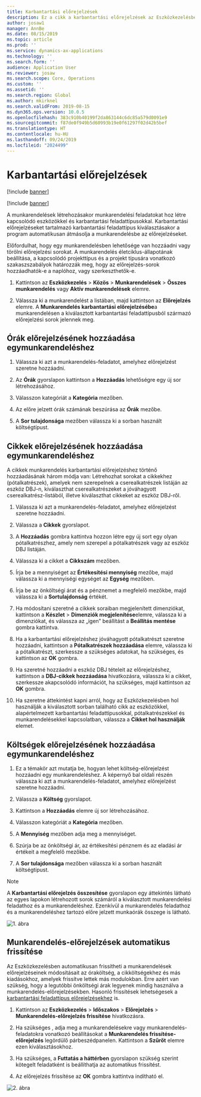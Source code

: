 ```yaml
---
title: Karbantartási előrejelzések
description: Ez a cikk a karbantartási előrejelzések az Eszközkezelésben való használatát ismerteti.
author: josaw1
manager: AnnBe
ms.date: 08/15/2019
ms.topic: article
ms.prod: ''
ms.service: dynamics-ax-applications
ms.technology: ''
ms.search.form: ''
audience: Application User
ms.reviewer: josaw
ms.search.scope: Core, Operations
ms.custom: ''
ms.assetid: ''
ms.search.region: Global
ms.author: mkirknel
ms.search.validFrom: 2019-08-15
ms.dyn365.ops.version: 10.0.5
ms.openlocfilehash: 383c910b40199f2da863144c6dc85a579d0091e9
ms.sourcegitcommit: f87de0f949b5d60993b19e0f61297f02d42b5bef
ms.translationtype: HT
ms.contentlocale: hu-HU
ms.lasthandoff: 09/24/2019
ms.locfileid: "2024499"
---
```

# <a name="maintenance-forecasts"></a>Karbantartási előrejelzések

[!include [banner](../../includes/banner.md)]

[!include [banner](../../includes/preview-banner.md)]


A munkarendelések létrehozásakor munkarendelési feladatokat hoz létre kapcsolódó eszközökkel és karbantartási feladattípusokkal. Karbantartási előrejelzéseket tartalmazó karbantartási feladattípus kiválasztásakor a program automatikusan átmásolja a munkarendelésbe az előrejelzéseket.

Előfordulhat, hogy egy munkarendelésben lehetősége van hozzáadni vagy törölni előrejelzési sorokat. A munkarendelés életciklus-állapotának beállítása, a kapcsolódó projekttípus és a projekt típusára vonatkozó szakaszszabályok határozzák meg, hogy az előrejelzés-sorok hozzáadhatók-e a naplóhoz, vagy szerkeszthetők-e. 

1. Kattintson az **Eszközkezelés** > **Közös** > **Munkarendelések** > **Összes munkarendelés** vagy **Aktív munkarendelések** elemre.

2. Válassza ki a munkarendelést a listában, majd kattintson az **Előrejelzés** elemre. A **Munkarendelés karbantartási előrejelzésébe**a munkarendelésen a kiválasztott karbantartási feladattípusból származó előrejelzési sorok jelennek meg.


## <a name="add-hours-forecast-to-a-work-order"></a>Órák előrejelzésének hozzáadása egymunkarendeléshez

1. Válassza ki azt a munkarendelés-feladatot, amelyhez előrejelzést szeretne hozzáadni.

2. Az **Órák** gyorslapon kattintson a **Hozzáadás** lehetőségre egy új sor létrehozásához.

3. Válasszon kategóriát a **Kategória** mezőben.

4. Az előre jelzett órák számának beszúrása az **Órák** mezőbe.

5. A **Sor tulajdonsága** mezőben válassza ki a sorban használt költségtípust.


## <a name="add-items-forecast-to-a-work-order"></a>Cikkek előrejelzésének hozzáadása egymunkarendeléshez

A cikkek munkarendelés karbantartási előrejelzéshez történő hozzáadásának három módja van: Létrehozhat sorokat a cikkekhez (pótalkatrészek), amelyek nem szerepelnek a cserealkatrészek listáján az eszköz DBJ-n, kiválaszthat cserealkatrészeket a jóváhagyott cserealkatrész-listából, illetve kiválaszthat cikkeket az eszköz DBJ-ről.

1. Válassza ki azt a munkarendelés-feladatot, amelyhez előrejelzést szeretne hozzáadni.

2. Válassza a **Cikkek** gyorslapot.

3. A **Hozzáadás** gombra kattintva hozzon létre egy új sort egy olyan pótalkatrészhez, amely nem szerepel a pótalkatrészek vagy az eszköz DBJ listáján.

4. Válassza ki a cikket a **Cikkszám** mezőben.

5. Írja be a mennyiséget az **Értékesítési mennyiség** mezőbe, majd válassza ki a mennyiségi egységet az **Egység** mezőben.

6. Írja be az önköltségi árat és a pénznemet a megfelelő mezőkbe, majd válassza ki a **Sortulajdonság** értékét.

7. Ha módosítani szeretné a cikkek soraiban megjelenített dimenziókat, kattintson a **Készlet** > **Dimenziók megjelenítése**elemre, válassza ki a dimenziókat, és válassza az „igen” beállítást a **Beállítás mentése** gombra kattintva.

8. Ha a karbantartási előrejelzéshez jóváhagyott pótalkatrészt szeretne hozzáadni, kattintson a **Pótalkatrészek hozzáadása** elemre, válassza ki a pótalkatrészt, szerkessze a szükséges adatokat, ha szükséges, és kattintson az **OK** gombra.

9. Ha szeretné hozzáadni a eszköz DBJ tételeit az előrejelzéshez, kattintson a **DBJ-cikkek hozzáadása** hivatkozásra, válassza ki a cikket, szerkessze akapcsolódó információt, ha szükséges, majd kattintson az **OK** gombra.

10. Ha szeretne áttekintést kapni arról, hogy az Eszközkezelésben hol használják a kiválasztott sorban található cikk az eszközökkel, alapértelmezett karbantartási feladattípusokkal, pótalkatrészekkel és munkarendelésekkel kapcsolatban, válassza a **Cikket hol használják** elemet. 



## <a name="add-expense-forecast-to-a-work-order"></a>Költségek előrejelzésének hozzáadása egymunkarendeléshez

1. Ez a témakör azt mutatja be, hogyan lehet költség-előrejelzést hozzáadni egy munkarendeléshez. A képernyő bal oldali részén válassza ki azt a munkarendelés-feladatot, amelyhez előrejelzést szeretne hozzáadni.

2. Válassza a **Költség** gyorslapot.

3. Kattintson a **Hozzáadás** elemre új sor létrehozásához.

4. Válasszon kategóriát a **Kategória** mezőben.

5. A **Mennyiség** mezőben adja meg a mennyiséget.

6. Szúrja be az önköltségi ár, az értékesítési pénznem és az eladási ár értékeit a megfelelő mezőkbe.

7. A **Sor tulajdonsága** mezőben válassza ki a sorban használt költségtípust.

>[!NOTE]
>A **Karbantartási előrejelzés összesítése** gyorslapon egy áttekintés látható az egyes lapokon létrehozott sorok számáról a kiválasztott munkarendelési feladathoz és a munkarendeléshez. Ezenkívül a munkarendelés feladathoz és a munkarendeléshez tartozó előre jelzett munkaórák összege is látható.

![1. ábra](media/06-work-orders.png)


## <a name="automatic-update-of-work-order-forecasts"></a>Munkarendelés-előrejelzések automatikus frissítése

Az Eszközkezelésben automatikusan frissítheti a munkarendelések előrejelzéseinek módosításait az óraköltség, a cikköltségekhez és más kiadásokhoz, amelyek frissítve lettek más modulokban. Erre azért van szükség, hogy a legutóbbi önköltségi árak legyenek mindig használva a munkarendelés-előrejelzésekben. Hasonló frissítések lehetségesek a [karbantartási feladattípus előrejelzésekhez](../setup-for-work-orders/job-groups-and-job-types-variants-trades-and-checklists.md) is.

1. Kattintson az **Eszközkezelés** > **Időszakos** > **Előrejelzés** > **Munkarendelés-előrejelzés frissítése** hivatkozásra.

2. Ha szükséges , adja meg a munkarendelésekre vagy munkarendelés-feladatokra vonatkozó beállításokat a **Munkarendelés frissítése-előrejelzés** legördülő párbeszédpanelen. Kattintson a **Szűrőt** elemre ezen kiválasztásokhoz.

3. Ha szükséges, a **Futtatás a háttérben** gyorslapon szükség szerint kötegelt feladatként is beállíthatja az automatikus frissítést.

4. Az előrejelzés frissítése az **OK** gombra kattintva indítható el.


![2. ábra](media/07-work-orders.png)

